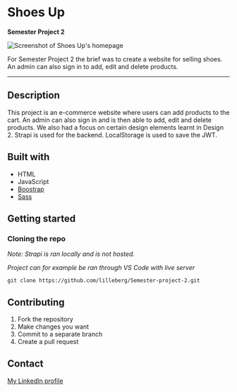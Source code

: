 # Shoes Up
**Semester Project 2**

![Screenshot of Shoes Up's homepage](https://i.postimg.cc/W10Lx6d7/shoes-up.png)

For Semester Project 2 the brief was to create a website for selling shoes. An admin can also sign in to add, edit and delete products.
***

## Description

This project is an e-commerce website where users can add products to the cart. An admin can also sign in and is then able to add, edit and delete products. We also had a focus on certain design elements learnt in Design 2. 
Strapi is used for the backend. LocalStorage is used to save the JWT.

## Built with

  - HTML
  - JavaScript
  - [Boostrap](https://getbootstrap.com/)
  - [Sass](https://sass-lang.com/)

## Getting started

### Cloning the repo

*Note: Strapi is ran locally and is not hosted.*

*Project can for example be ran through VS Code with live server*

```
git clone https://github.com/lilleberg/Semester-project-2.git
```

## Contributing
  1. Fork the repository
  2. Make changes you want
  3. Commit to a separate branch
  4. Create a pull request

## Contact
[My LinkedIn profile](https://www.linkedin.com/in/maria-lilleberg/)
